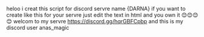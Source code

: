 heloo i creat this script for discord servre name {DARNA} if you want to create like this for your servre just edit the text in html and you own it 😊😊😊😊
welcom to my servre https://discord.gg/hqrGBFCpbp  and this is my discord user anas_magic
